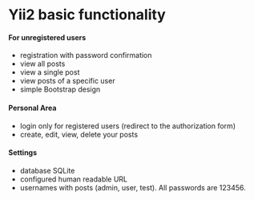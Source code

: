 # Yii2 basic functionality

#### For unregistered users
- registration with password confirmation
- view all posts
- view a single post
- view posts of a specific user
- simple Bootstrap design

#### Personal Area
- login only for registered users (redirect to the authorization form)
- create, edit, view, delete your posts

#### Settings
- database SQLite
- configured human readable URL
- usernames with posts (admin, user, test). All passwords are 123456.

